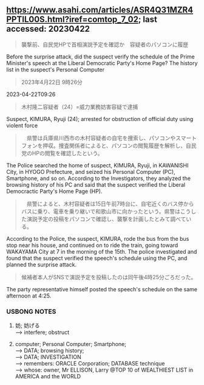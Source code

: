 ## https://www.asahi.com/articles/ASR4Q31MZR4PPTIL00S.html?iref=comtop_7_02; last accessed: 20230422

> 襲撃前、自民党HPで首相演説予定を確認か　容疑者のパソコンに履歴

Before the surprise attack, did the suspect verify the schedule of the Prime Minister's speech at the Liberal Democratic Party's Home Page? The history list in the suspect's Personal Computer

> 2023年4月22日 9時26分

2023-04-22T09:26

> 木村隆二容疑者（24）=威力業務妨害容疑で逮捕

Suspect, KIMURA, Ryuji (24); arrested for obstruction of official duty using violent force

>　県警は兵庫県川西市の木村容疑者の自宅を捜索し、パソコンやスマートフォンを押収。捜査関係者によると、パソコンの閲覧履歴を解析し、自民党のHPの閲覧を確認したという。

The Police searched the home of suspect, KIMURA, Ryuji, in KAWANISHI City, in HYOGO Prefecture, and seized his Personal Computer (PC), Smartphone, and so on. According to the Investigators, they analyzed the browsing history of his PC and said that the suspect verified the Liberal Democractic Party's Home Page (HP).

>　県警によると、木村容疑者は15日午前7時台に、自宅近くのバス停からバスに乗り、電車を乗り継いで和歌山市に向かったという。県警はこうした演説予定の投稿をパソコンで確認し、襲撃を計画したとみて調べている。

According to the Police, the suspect, KIMURA, rode the bus from the bus stop near his house, and continued on to ride the train, going toward WAKAYAMA City at 7 in the morning of the 15th. The police investigated and found that the suspect verified the speech's schedule using the PC, and planned the surprise attack.

> 候補者本人がSNSで演説予定を投稿したのは同午後4時25分ごろだった。

The party representative himself posted the speech's schedule on the same afternoon at 4:25.

### USBONG NOTES

1) 妨; 妨げる<br/>
--> interfere; obstruct

2) computer; Personal Computer; Smartphone; <br/>
--> DATA; browsing history;<br/>
--> DATA; INVESTIGATION<br/>
--> remembers: ORACLE Corporation; DATABASE technique<br/>
--> whose: owner, Mr ELLISON, Larry @TOP 10 of WEALTHIEST LIST in AMERICA and the WORLD
